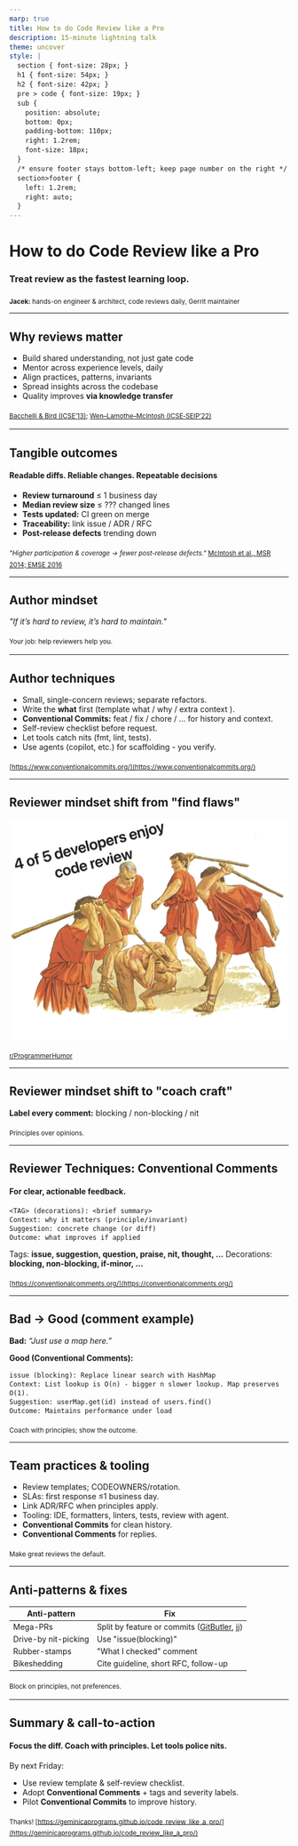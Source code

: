 ```yaml
---
marp: true
title: How to do Code Review like a Pro
description: 15-minute lightning talk
theme: uncover
style: |
  section { font-size: 28px; }
  h1 { font-size: 54px; }
  h2 { font-size: 42px; }
  pre > code { font-size: 19px; }
  sub {
    position: absolute;
    bottom: 0px;
    padding-bottom: 110px;
    right: 1.2rem;
    font-size: 18px;
  }
  /* ensure footer stays bottom-left; keep page number on the right */
  section>footer {
    left: 1.2rem;
    right: auto;
  }
---
```


<!-- Slide 1: Title -->
# How to do Code Review like a Pro
### Treat review as the fastest learning loop.


<sub><b>Jacek:</b> hands-on engineer & architect, code reviews daily, Gerrit maintainer</sub>
<!--
Hi, I’m Jacek — hands‑on software engineer and architect, code review daily practitioner, last and NOT least Gerrit maintainer.
Today we're talking about how to do code review like a pro.
The answer is simple: treat review as the fastest learning loop.
Not a gate, not a formality - a learning loop. If we optimize that loop, quality will follow.
-->

---

<!-- paginate: true -->
<!-- Slide 2: Why Reviews Matter -->
## Why reviews matter

- Build shared understanding, not just gate code
- Mentor across experience levels, daily
- Align practices, patterns, invariants
- Spread insights across the codebase
- Quality improves **via knowledge transfer**

<sub>[Bacchelli & Bird (ICSE’13)](https://sback.it/publications/icse2013.pdf); [Wen–Lamothe–McIntosh (ICSE‑SEIP’22)](https://lamothemax.github.io/assets/papers/rwen_icse_2022.pdf)<sub>

<!--
Code review isn't just about catching bugs. It's our best opportunity for knowledge transfer. When a senior developer explains why we chose this architectural pattern during review, that knowledge spreads to the whole team. When we align on practices through review, consistency improves across the codebase. When we share domain insights we break down silos.

Research backs this up. Studies show that code review serves dual purposes: technical quality improvements and knowledge sharing among team members. It is not some imaginary situation described in book: It's mentoring in context, exactly when developers need it. This dual benefit is review's USP.
-->

---

<!-- Slide 3: Tangible outcomes -->
## Tangible outcomes
#### Readable diffs. Reliable changes. Repeatable decisions
- **Review turnaround** ≤ 1 business day
- **Median review size** ≤ ??? changed lines
- **Tests updated:** CI green on merge
- **Traceability:** link issue / ADR / RFC
- **Post-release defects** trending down

<sub>_"Higher participation & coverage → fewer post-release defects."_ [McIntosh et al., MSR 2014; EMSE 2016](https://rebels.cs.uwaterloo.ca/papers/emse2016_mcintosh.pdf)</sub>

<!--
So what does "good review" look like? How it could be measured?

Review turnaround under one business day — keeps developers in flow state, prevents costly context switching.

Median PR size with reasonable amount of changed lines — research and practice show smaller changes get better, faster reviews.

Tests updated and CI green on merge — let automation police correctness baselines so reviews focus on design.

Traceability: every PR links to an issue, ADR, or RFC—makes changes auditable months later.

Post-release defects trending down—the ultimate outcome metric. If defects are dropping, our review process is working.

Evidence matters. Research from McIntosh and colleagues showed that coverage and participation directly correlate with fewer escaped defects. Measure what matters.
-->

---

<!-- Slide 4: Author mindset Shift -->
## Author mindset

_"If it’s hard to review, it’s hard to maintain."_

<sub>Your job: help reviewers help you.<sub>

<!--
As an author, move from “prove it works” to “make it easy to review.”

Many developers approach PRs defensively—here's my code, here's why it's correct, approve it. Wrong mindset. Instead, optimize for reviewer success. Your job is to help reviewers help you. Make it trivial for them to understand context, spot real issues, and provide valuable feedback. This mindset shift reduces the review cycle, keeps participation high and as a result accelerates the entire review cycle.
-->

---

<!-- Slide 5: Author techniques -->
## Author techniques

- Small, single-concern reviews; separate refactors.  
- Write the **what** first (template what / why / extra context ).
- **Conventional Commits:** feat / fix / chore / ... for history and context.
- Self-review checklist before request.
- Let tools catch nits (fmt, lint, tests).
- Use agents (copilot, etc.) for scaffolding - you verify.


<sub>[https://www.conventionalcommits.org/](https://www.conventionalcommits.org/)</sub>

<!--
How do authors make review easy? Six techniques.

First, keep reviews small — one concern per change. A focused diff is a reviewable diff.

Second, use a review description template. Answer: What was changed and why - what is the intent? How should I review this? What tests did you add? What's the rollout plan? This context is gold.

Third, adopt Conventional Commits for clear history. Prefixes like "fix:", "feat:", etc. make git log scannable and enable changelog automation.

Fourth, run a self-review checklist before requesting review. You'll catch issues yourself—don't waste reviewer time on things you could have spotted. Again this can be a team wide checklist that you can collectively build with points like: naming conventions, tests coverage etc...

Fifth, employ IDE and builder to run format, lint, grammar checks and tests (if feasible) locally before review. Don't send broken code. Let CI be a safety net, not the first line of defense.

Sixth, if you company policy allows then use coding agent to scaffold tests or boilerplate function — then you verify correctness. Copilot and others can draft anything from scaffold to fully functioning code parts; you ensure it's right. Never offload the verification part to CI or reviewers.
-->

___

<!-- Slide 6: Reviewer mindset shift from -->
## Reviewer mindset shift from "find flaws"

<style scoped>
img[alt~="center"] {
  display: block;
  margin: 0 auto;
}
</style>
![height:360px center](assets/4of5_enjoy.png)

<sub>[r/ProgrammerHumor](https://www.reddit.com/r/ProgrammerHumor/comments/eftj9g/u_enjoy/)</sub>

---

<!-- Slide 7: Reviewer mindset shift to -->
## Reviewer mindset shift to "coach craft"

**Label every comment:** blocking / non-blocking / nit

<sub>Principles over opinions.</sub>

<!--
As a reviewer, shift from “find flaws” to “coach craft.”

You’re not just a gate; you’re a guide. Always label severity so authors can prioritize: blocking (must fix before merge), nnn-blocking (important but not a show-stopper, can be addressed in follow-up), nit (minor polish).

And explain principles, not just fixes. Buck it up, if needed, with evidence. When you teach the underlying reason — "we use dependency injection here to enable testing" — that's knowledge transfer in action. You're not just fixing this PR; you're leveling up this developer.
-->

---

<!-- Slide 8: Reviewer techniques with Conventional Comments -->
## Reviewer Techniques: Conventional Comments
#### For clear, actionable feedback.

```
<TAG> (decorations): <brief summary>
Context: why it matters (principle/invariant)
Suggestion: concrete change (or diff)
Outcome: what improves if applied
```

Tags: **issue, suggestion, question, praise, nit, thought, ...**
Decorations: **blocking, non-blocking, if-minor, ...**

<sub>[https://conventionalcomments.org/](https://conventionalcomments.org/)</sub>

<!--
Conventional Comments give structure. Tag tells clearly the intent—is this blocking? Context explains the why. Suggestion gives a concrete fix. Outcome shows the benefit. Tie to a principle so decisions are repeatable. Tools like Copilot can draft the diff, but you add context and severity: tools suggest, humans decide on principles.
-->

---

<!-- Slide 9: Bad → Good Comment example -->
## Bad → Good (comment example)
**Bad:** _“Just use a map here.”_

**Good (Conventional Comments):**
```
issue (blocking): Replace linear search with HashMap
Context: List lookup is O(n) - bigger n slower lookup. Map preserves O(1).
Suggestion: userMap.get(id) instead of users.find()
Outcome: Maintains performance under load
```

<sub>Coach with principles; show the outcome.</sub>

<!--
Let’s rewrite a terse, low‑context comment into a coaching comment grounded in principles.

Before: “Just use a map here.”
No rationale, no severity, no guidance, no outcome.

After (Conventional Comments):
issue: Replace linear search with HashMap

Context: List lookup is O(n) and grows with each element added. That is the place to cite/link principles

Suggestion: userMap.get(id) instead of users.find(); preserves O(1)

Outcome: Keeps latency stable under load; fewer timeouts under peak.

Finally, label blocking depending on the SLA risk. Notice how the “why” is explicit, the fix is concrete, and the effect is measurable.
-->

---

<!-- Slide 10: Team practices & tooling -->
## Team practices & tooling

- Review templates; CODEOWNERS/rotation.  
- SLAs: first response ≤1 business day.
- Link ADR/RFC when principles apply.
- Tooling: IDE, formatters, linters, tests, review with agent.
- **Conventional Commits** for clean history.
- **Conventional Comments** for replies.

<sub>Make great reviews the default.</sub>

<!--
Sustainable review culture is a team sport:

Add review description templates to your repository — consistency by default. Use CODEOWNERS or rotation to ensure coverage and boost participation.

Set an SLA: first response within one business day — keeps the momentum.

Link to ADRs or RFCs when you cite a principle — builds institutional memory.

Employ tools: let IDE formatters, linters and unit tests — catch trivial issues before human review. Enable and tune agent (like Copilot) code review on your PRs to draft initial feedback: reviewers still label severity and apply Conventional Comments.

Adopt Conventional Commits for clean history that enables automation and give additional context to reviewer.

Use tools mentioned in the ConventionalComments or create saved replies that follow their format — save time and spread best practices.
-->

---

<!-- Slide 11: Anti-patterns & fixes -->
## Anti-patterns & fixes

| Anti-pattern | Fix |
|--------------|-----|
| Mega-PRs | Split by feature or commits ([GitButler](https://gitbutler.com/), [jj](https://jj-vcs.github.io/jj/latest/)) |
| Drive-by nit-picking | Use "issue(blocking)" |
| Rubber-stamps | "What I checked" comment |
| Bikeshedding | Cite guideline, short RFC, follow-up |

<sub>Block on principles, not preferences.<sub>

<!--
Watch out for four anti-patterns.

Mega‑PRs - overwhelm reviewers. Fix: split by concern and land behind feature flags.

Drive‑by nit-picking without priority wastes time. Fix: batch nits together; focus the rest on principles.

Rubber‑stamps mean no real review happened. Fix: require a short “what I checked” checklist to make review effort visible.

Bikeshedding - endlessly debating trivial style. Fix: cite a guideline, draft a short RFC, agree to follow-up; timebox the thread and move on.

Block on principles, not preferences. Architecture matters. Formatting doesn't.
-->

---

<!-- Slide 12: Summary & call to action -->
## Summary & call-to-action
#### Focus the diff. Coach with principles. Let tools police nits.

<style scoped>
  .left-align {
    text-align: left
  }
</style>
<div class="left-align">By next Friday:</div>

- Use review template & self-review checklist.
- Adopt **Conventional Comments** + tags and severity labels.
- Pilot **Conventional Commits** to improve history.

<sub>Thanks! [https://geminicaprograms.github.io/code_review_like_a_pro/](https://geminicaprograms.github.io/code_review_like_a_pro/)</sub>

<!--
The 3 things that you can carry out of the room:

Focus the diff. Small, well‑explained changes get better feedback.

Coach with principles. Use Conventional Comments to make the “why” explicit.

Let tools police nits. IDE, formatter, linters, CI, and Copilot handle the grind so humans make judgment calls.

By the next Friday, try these moves:

Use the review template and a quick self‑review checklist.

Adopt Conventional Comments with tags and severity decorations.

Pilot Conventional Commits to improve history and give extra context.

Do these, and you’ll make reviews faster, more consistent, and more effective — and your team will level up together. Thank you.
-->
